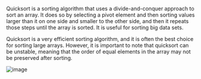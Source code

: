 Quicksort is a sorting algorithm that uses a divide-and-conquer approach to sort an array. It does so by selecting a pivot element and then sorting values larger than it on one side and smaller to the other side, and then it repeats those steps until the array is sorted. It is useful for sorting big data sets.

Quicksort is a very efficient sorting algorithm, and it is often the best choice for sorting large arrays. However, it is important to note that quicksort can be unstable, meaning that the order of equal elements in the array may not be preserved after sorting.

![image](https://github.com/govindraj-7c/Java-DSA/assets/126868326/13b1423a-e7cd-42a2-8a25-26cf6e4ff2a7)
